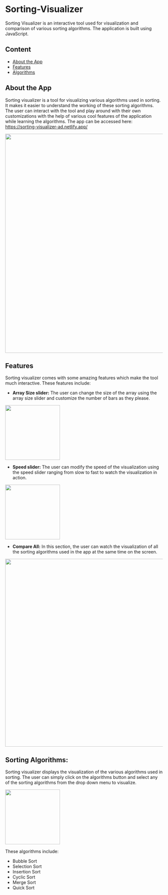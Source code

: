 # Sorting-Visualizer
Sorting Visualizer is an interactive tool used for visualization and comparison of various sorting algorithms. The application is built using JavaScript.

## Content
- [About the App](https://github.com/Bhawna-Ad/Sorting-Visualizer#about-the-app)
- [Features](https://github.com/Bhawna-Ad/Sorting-Visualizer#features)
- [Algorithms](https://github.com/Bhawna-Ad/Sorting-Visualizer#sorting-algorithms)

## About the App
Sorting visualizer is a tool for visualizing various algorithms used in sorting. It makes it easier to understand the working of these sorting algorithms. The user can interact with the tool and play around with their own customizations with the help of various cool features of the application while learning the algorithms.
The app can be accessed here:
https://sorting-visualizer-ad.netlify.app/

<img src="https://github.com/Bhawna-Ad/Sorting-Visualizer/blob/main/src/icon/app.png" width=700>

## Features
Sorting visualizer comes with some amazing features which make the tool much interactive. These features include:
-	**Array Size slider:** 
  The user can change the size of the array using the array size slider and customize the number of bars as they please.
  <img src="https://github.com/Bhawna-Ad/Sorting-Visualizer/blob/main/src/icon/array_slider.png" width=175>
  
-	**Speed slider:** 
  The user can modify the speed of the visualization using the speed slider ranging from slow to fast to watch the visualization in action.
  <img src="https://github.com/Bhawna-Ad/Sorting-Visualizer/blob/main/src/icon/speed_slider.png" width=175>
  
-	**Compare All:** 
  In this section, the user can watch the visualization of all the sorting algorithms used in the app at the same time on the screen.
  <img src="https://github.com/Bhawna-Ad/Sorting-Visualizer/blob/main/src/icon/compareAll.png" width=600>

## Sorting Algorithms:
Sorting visualizer displays the visualization of the various algorithms used in sorting. The user can simply click on the algorithms button and select any of the sorting algorithms from the drop down menu to visualize. 

<img src="https://github.com/Bhawna-Ad/Sorting-Visualizer/blob/main/src/icon/algorithms.png" width=175>

These algorithms include:
-	Bubble Sort
-	Selection Sort
-	Insertion Sort
-	Cyclic Sort
-	Merge Sort
-	Quick Sort

